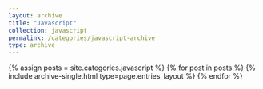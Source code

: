 ```yaml
---
layout: archive
title: "Javascript"
collection: javascript
permalink: /categories/javascript-archive
type: archive
---
```


{% assign posts = site.categories.javascript %}
{% for post in posts %} {% include archive-single.html type=page.entries_layout %} {% endfor %}
